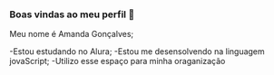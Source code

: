 ### Boas vindas ao meu perfil 👋

Meu nome é Amanda Gonçalves;

-Estou estudando no Alura;
-Estou me desensolvendo na linguagem jovaScript;
-Utilizo esse espaço para minha oraganização 
